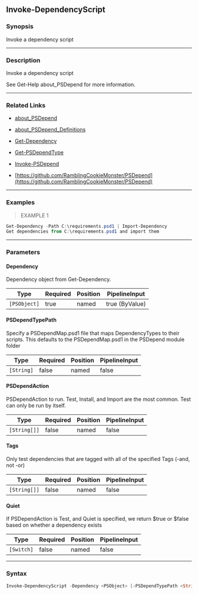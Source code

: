 Invoke-DependencyScript
-----------------------

### Synopsis
Invoke a dependency script

---

### Description

Invoke a dependency script

See Get-Help about_PSDepend for more information.

---

### Related Links
* [about_PSDepend](about_PSDepend)

* [about_PSDepend_Definitions](about_PSDepend_Definitions)

* [Get-Dependency](Get-Dependency)

* [Get-PSDependType](Get-PSDependType)

* [Invoke-PSDepend](Invoke-PSDepend)

* [https://github.com/RamblingCookieMonster/PSDepend](https://github.com/RamblingCookieMonster/PSDepend)

---

### Examples
> EXAMPLE 1

```PowerShell
Get-Dependency -Path C:\requirements.psd1 | Import-Dependency
Get dependencies from C:\requirements.psd1 and import them
```

---

### Parameters
#### **Dependency**
Dependency object from Get-Dependency.

|Type        |Required|Position|PipelineInput |
|------------|--------|--------|--------------|
|`[PSObject]`|true    |named   |true (ByValue)|

#### **PSDependTypePath**
Specify a PSDependMap.psd1 file that maps DependencyTypes to their scripts.
This defaults to the PSDependMap.psd1 in the PSDepend module folder

|Type      |Required|Position|PipelineInput|
|----------|--------|--------|-------------|
|`[String]`|false   |named   |false        |

#### **PSDependAction**
PSDependAction to run.  Test, Install, and Import are the most common.
Test can only be run by itself.

|Type        |Required|Position|PipelineInput|
|------------|--------|--------|-------------|
|`[String[]]`|false   |named   |false        |

#### **Tags**
Only test dependencies that are tagged with all of the specified Tags (-and, not -or)

|Type        |Required|Position|PipelineInput|
|------------|--------|--------|-------------|
|`[String[]]`|false   |named   |false        |

#### **Quiet**
If PSDependAction is Test, and Quiet is specified, we return $true or $false based on whether a dependency exists

|Type      |Required|Position|PipelineInput|
|----------|--------|--------|-------------|
|`[Switch]`|false   |named   |false        |

---

### Syntax
```PowerShell
Invoke-DependencyScript -Dependency <PSObject> [-PSDependTypePath <String>] [-PSDependAction <String[]>] [-Tags <String[]>] [-Quiet] [<CommonParameters>]
```
